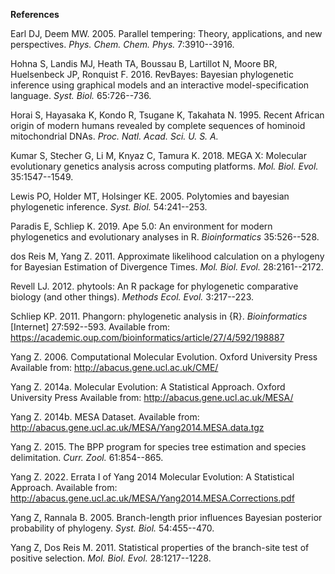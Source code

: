 **References**

Earl DJ, Deem MW. 2005. Parallel tempering: Theory, applications, and
new perspectives. *Phys. Chem. Chem. Phys.* 7:3910--3916.

Hohna S, Landis MJ, Heath TA, Boussau B, Lartillot N, Moore BR,
Huelsenbeck JP, Ronquist F. 2016. RevBayes: Bayesian phylogenetic
inference using graphical models and an interactive model-specification
language. *Syst. Biol.* 65:726--736.

Horai S, Hayasaka K, Kondo R, Tsugane K, Takahata N. 1995. Recent
African origin of modern humans revealed by complete sequences of
hominoid mitochondrial DNAs. *Proc. Natl. Acad. Sci. U. S. A.*

Kumar S, Stecher G, Li M, Knyaz C, Tamura K. 2018. MEGA X: Molecular
evolutionary genetics analysis across computing platforms. *Mol. Biol.
Evol.* 35:1547--1549.

Lewis PO, Holder MT, Holsinger KE. 2005. Polytomies and bayesian
phylogenetic inference. *Syst. Biol.* 54:241--253.

Paradis E, Schliep K. 2019. Ape 5.0: An environment for modern
phylogenetics and evolutionary analyses in R. *Bioinformatics*
35:526--528.

dos Reis M, Yang Z. 2011. Approximate likelihood calculation on a
phylogeny for Bayesian Estimation of Divergence Times. *Mol. Biol.
Evol.* 28:2161--2172.

Revell LJ. 2012. phytools: An R package for phylogenetic comparative
biology (and other things). *Methods Ecol. Evol.* 3:217--223.

Schliep KP. 2011. Phangorn: phylogenetic analysis in {R}.
*Bioinformatics* \[Internet\] 27:592--593. Available from:
https://academic.oup.com/bioinformatics/article/27/4/592/198887

Yang Z. 2006. Computational Molecular Evolution. Oxford University Press
Available from: http://abacus.gene.ucl.ac.uk/CME/

Yang Z. 2014a. Molecular Evolution: A Statistical Approach. Oxford
University Press Available from: http://abacus.gene.ucl.ac.uk/MESA/

Yang Z. 2014b. MESA Dataset. Available from:
http://abacus.gene.ucl.ac.uk/MESA/Yang2014.MESA.data.tgz

Yang Z. 2015. The BPP program for species tree estimation and species
delimitation. *Curr. Zool.* 61:854--865.

Yang Z. 2022. Errata I of Yang 2014 Molecular Evolution: A Statistical
Approach. Available from:
http://abacus.gene.ucl.ac.uk/MESA/Yang2014.MESA.Corrections.pdf

Yang Z, Rannala B. 2005. Branch-length prior influences Bayesian
posterior probability of phylogeny. *Syst. Biol.* 54:455--470.

Yang Z, Dos Reis M. 2011. Statistical properties of the branch-site test
of positive selection. *Mol. Biol. Evol.* 28:1217--1228.
